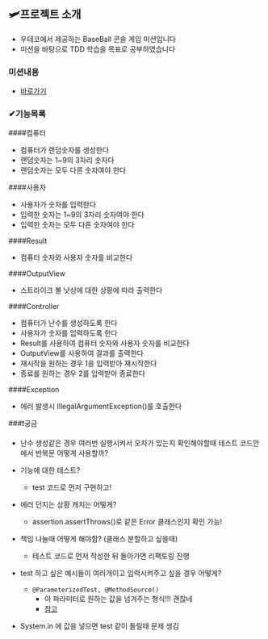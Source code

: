 ## 🛩프로젝트 소개
- 우테코에서 제공하는 BaseBall 콘솔 게임 미션입니다
- 미션을 바탕으로 TDD 학습을 목표로 공부하였습니다

### 미션내용
- [바로가기](docs/README.md)

### ✔기능목록

####컴퓨터
- 컴퓨터가 랜덤숫자를 생성한다
- 랜덤숫자는 1~9의 3자리 숫자다
- 랜덤숫자는 모두 다른 숫자여야 한다

####사용자
- 사용자가 숫자를 입력한다
- 입력한 숫자는 1~9의 3자리 숫자여야 한다
- 입력한 숫자는 모두 다른 숫자여야 한다

####Result
- 컴퓨터 숫자와 사용자 숫자를 비교한다

####OutputView
- 스트라이크 볼 낫싱에 대한 상황에 따라 출력한다

####Controller
- 컴퓨터가 난수를 생성하도록 한다
- 사용자가 숫자를 입력하도록 한다
- Result를 사용하여 컴퓨터 숫자와 사용자 숫자를 비교한다
- OutputView를 사용하여 결과를 출력한다
- 재시작을 원하는 경우 1을 입력받아 재시작한다
- 종료를 원하는 경우 2를 입력받아 종료한다

####Exception
- 에러 발생시 IllegalArgumentException()를 호출한다

###❗궁금
- 난수 생성같은 경우 여러번 실행시켜서 오차가 있는지 확인해야할때 테스트 코드안에서 반복문 어떻게 사용할까?

- 기능에 대한 테스트?
    - test 코드로 먼저 구현하고!

- 에러 던지는 상황 캐치는 어떻게?
    - assertion.assertThrows()로 같은 Error 클래스인지 확인 가능!

- 책임 나눌때 어떻게 해야함? (클래스 분할하고 싶을때)
    - 테스트 코드로 먼저 작성한 뒤 돌아가면 리팩토링 진행

- test 하고 싶은 예시들이 여러개이고 입력시켜주고 싶을 경우 어떻게?
    - `@ParameterizedTest, @MethodSource()`
        - 아 파라미터로 원하는 값을 넘겨주는 형식!!! 괜찮네
        - [참고](https://gmlwjd9405.github.io/2019/11/27/junit5-guide-parameterized-test.html)  
- System.in 에 값을 넣으면 test 같이 돌릴때 문제 생김

